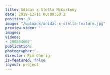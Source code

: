 ```yaml
---
title: Adidas x Stella McCartney
date: 2019-12-11 00:00:00 Z
position: 0
image: "/uploads/adidas-x-stella-feature.jpg"
preview-video: ''
images: 
videos:
- 290594607
publication: 
photographer: 
director: Kim Gherig
is-featured: false
layout: project
---
```


